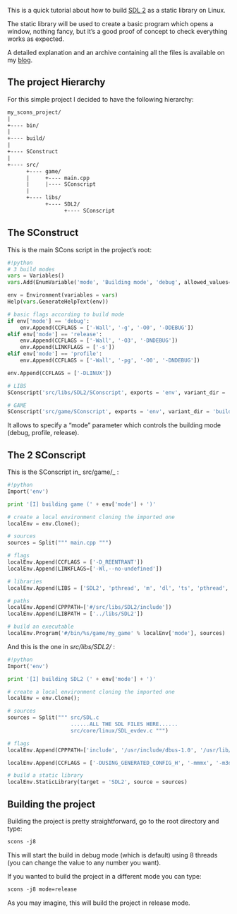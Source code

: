 
This is a quick tutorial about how to build [SDL 2](http://www.libsdl.org) as a static library on Linux. 

The static library will be used to create a basic program which opens a window, nothing fancy, but it’s a good proof of concept to check everything works as expected. 

A detailed explanation and an archive containing all the files is available on my [blog](http://blog.davidecoppola.com/2014/03/13/building-sdl-2-with-scons-on-linux/). 


## The project Hierarchy

For this simple project I decided to have the following hierarchy: 


```txt
my_scons_project/
|
+---- bin/
|
+---- build/
|
+---- SConstruct
|
+---- src/
      +---- game/
      |     +---- main.cpp
      |     |---- SConscript
      |
      +---- libs/
            +---- SDL2/
                  +---- SConscript
```

## The SConstruct

This is the main SCons script in the project’s root: 


```python
#!python 
# 3 build modes
vars = Variables()
vars.Add(EnumVariable('mode', 'Building mode', 'debug', allowed_values=('debug', 'profile', 'release')))

env = Environment(variables = vars)
Help(vars.GenerateHelpText(env))

# basic flags according to build mode
if env['mode'] == 'debug':
    env.Append(CCFLAGS = ['-Wall', '-g', '-O0', '-DDEBUG'])
elif env['mode'] == 'release':
    env.Append(CCFLAGS = ['-Wall', '-O3', '-DNDEBUG'])
    env.Append(LINKFLAGS = ['-s'])
elif env['mode'] == 'profile':
    env.Append(CCFLAGS = ['-Wall', '-pg', '-O0', '-DNDEBUG'])

env.Append(CCFLAGS = ['-DLINUX'])

# LIBS
SConscript('src/libs/SDL2/SConscript', exports = 'env', variant_dir = 'build/' + env['mode'], src_dir = 'src', duplicate = 0)

# GAME
SConscript('src/game/SConscript', exports = 'env', variant_dir = 'build/' + env['mode'], src_dir = 'src', duplicate = 0)
```
It allows to specify a “mode” parameter which controls the building mode (debug, profile, release). 


## The 2 SConscript

This is the SConscript in_ src/game/_ : 


```python
#!python 
Import('env')

print '[I] building game (' + env['mode'] + ')'

# create a local environment cloning the imported one
localEnv = env.Clone();

# sources
sources = Split(""" main.cpp """)

# flags
localEnv.Append(CCFLAGS = ['-D_REENTRANT'])
localEnv.Append(LINKFLAGS=['-Wl,--no-undefined'])

# libraries
localEnv.Append(LIBS = ['SDL2', 'pthread', 'm', 'dl', 'ts', 'pthread', 'rt'])

# paths
localEnv.Append(CPPPATH=['#/src/libs/SDL2/include'])
localEnv.Append(LIBPATH = ['../libs/SDL2'])

# build an executable
localEnv.Program('#/bin/%s/game/my_game' % localEnv['mode'], sources)
```
And this is the one in _src/libs/SDL2/_ : 


```python
#!python 
Import('env')

print '[I] building SDL2 (' + env['mode'] + ')'

# create a local environment cloning the imported one
localEnv = env.Clone();

# sources
sources = Split(""" src/SDL.c
                    ......ALL THE SDL FILES HERE......
                    src/core/linux/SDL_evdev.c """)

# flags
localEnv.Append(CPPPATH=['include', '/usr/include/dbus-1.0', '/usr/lib/x86_64-linux-gnu/dbus-1.0/include'])

localEnv.Append(CCFLAGS = ['-DUSING_GENERATED_CONFIG_H', '-mmmx', '-m3dnow', '-msse', '-msse2', '-fvisibility=hidden', '-D_REENTRANT', '-DHAVE_LINUX_VERSION_H', '-fPIC', '-DPIC'])

# build a static library
localEnv.StaticLibrary(target = 'SDL2', source = sources)
```

## Building the project

Building the project is pretty straightforward, go to the root directory and type: 


```txt
scons -j8
```
This will start the build in debug mode (which is default) using 8 threads (you can change the value to any number you want). 

If you wanted to build the project in a different mode you can type: 


```txt
scons -j8 mode=release
```
As you may imagine, this will build the project in release mode. 
